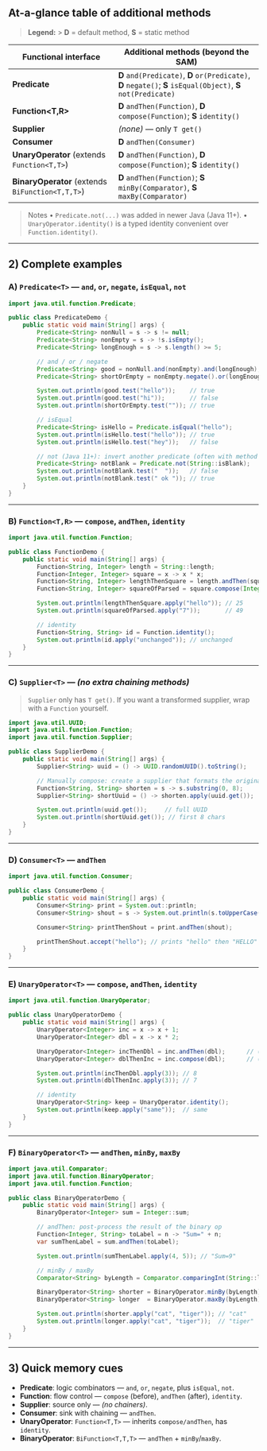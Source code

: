 ## At-a-glance table of additional methods

> **Legend:** > **D** = default method, **S** = static method

| Functional interface                                | Additional methods (beyond the SAM)                                                                              |
| --------------------------------------------------- | ---------------------------------------------------------------------------------------------------------------- |
| **Predicate<T>**                                    | **D** `and(Predicate)`, **D** `or(Predicate)`, **D** `negate()`; **S** `isEqual(Object)`, **S** `not(Predicate)` |
| **Function\<T,R>**                                  | **D** `andThen(Function)`, **D** `compose(Function)`; **S** `identity()`                                         |
| **Supplier<T>**                                     | _(none)_ — only `T get()`                                                                                        |
| **Consumer<T>**                                     | **D** `andThen(Consumer)`                                                                                        |
| **UnaryOperator<T>** (extends `Function<T,T>`)      | **D** `andThen(Function)`, **D** `compose(Function)`; **S** `identity()`                                         |
| **BinaryOperator<T>** (extends `BiFunction<T,T,T>`) | **D** `andThen(Function)`; **S** `minBy(Comparator)`, **S** `maxBy(Comparator)`                                  |

> Notes
> • `Predicate.not(...)` was added in newer Java (Java 11+).
> • `UnaryOperator.identity()` is a typed identity convenient over `Function.identity()`.

---

## 2) Complete examples

### A) `Predicate<T>` — `and`, `or`, `negate`, `isEqual`, `not`

```java
import java.util.function.Predicate;

public class PredicateDemo {
    public static void main(String[] args) {
        Predicate<String> nonNull = s -> s != null;
        Predicate<String> nonEmpty = s -> !s.isEmpty();
        Predicate<String> longEnough = s -> s.length() >= 5;

        // and / or / negate
        Predicate<String> good = nonNull.and(nonEmpty).and(longEnough);
        Predicate<String> shortOrEmpty = nonEmpty.negate().or(longEnough.negate());

        System.out.println(good.test("hello"));    // true
        System.out.println(good.test("hi"));       // false
        System.out.println(shortOrEmpty.test("")); // true

        // isEqual
        Predicate<String> isHello = Predicate.isEqual("hello");
        System.out.println(isHello.test("hello")); // true
        System.out.println(isHello.test("hey"));   // false

        // not (Java 11+): invert another predicate (often with method refs)
        Predicate<String> notBlank = Predicate.not(String::isBlank);
        System.out.println(notBlank.test("  "));   // false
        System.out.println(notBlank.test(" ok ")); // true
    }
}
```

---

### B) `Function<T,R>` — `compose`, `andThen`, `identity`

```java
import java.util.function.Function;

public class FunctionDemo {
    public static void main(String[] args) {
        Function<String, Integer> length = String::length;
        Function<Integer, Integer> square = x -> x * x;
        Function<String, Integer> lengthThenSquare = length.andThen(square); // (after)
        Function<String, Integer> squareOfParsed = square.compose(Integer::parseInt); // (before)

        System.out.println(lengthThenSquare.apply("hello")); // 25
        System.out.println(squareOfParsed.apply("7"));       // 49

        // identity
        Function<String, String> id = Function.identity();
        System.out.println(id.apply("unchanged")); // unchanged
    }
}
```

---

### C) `Supplier<T>` — _(no extra chaining methods)_

> `Supplier` only has `T get()`. If you want a transformed supplier, wrap with a `Function` yourself.

```java
import java.util.UUID;
import java.util.function.Function;
import java.util.function.Supplier;

public class SupplierDemo {
    public static void main(String[] args) {
        Supplier<String> uuid = () -> UUID.randomUUID().toString();

        // Manually compose: create a supplier that formats the original supplier’s value
        Function<String, String> shorten = s -> s.substring(0, 8);
        Supplier<String> shortUuid = () -> shorten.apply(uuid.get());

        System.out.println(uuid.get());     // full UUID
        System.out.println(shortUuid.get()); // first 8 chars
    }
}
```

---

### D) `Consumer<T>` — `andThen`

```java
import java.util.function.Consumer;

public class ConsumerDemo {
    public static void main(String[] args) {
        Consumer<String> print = System.out::println;
        Consumer<String> shout = s -> System.out.println(s.toUpperCase());

        Consumer<String> printThenShout = print.andThen(shout);

        printThenShout.accept("hello"); // prints "hello" then "HELLO"
    }
}
```

---

### E) `UnaryOperator<T>` — `compose`, `andThen`, `identity`

```java
import java.util.function.UnaryOperator;

public class UnaryOperatorDemo {
    public static void main(String[] args) {
        UnaryOperator<Integer> inc = x -> x + 1;
        UnaryOperator<Integer> dbl = x -> x * 2;

        UnaryOperator<Integer> incThenDbl = inc.andThen(dbl);      // (x + 1) * 2
        UnaryOperator<Integer> dblThenInc = inc.compose(dbl);      // (x * 2) + 1

        System.out.println(incThenDbl.apply(3)); // 8
        System.out.println(dblThenInc.apply(3)); // 7

        // identity
        UnaryOperator<String> keep = UnaryOperator.identity();
        System.out.println(keep.apply("same"));  // same
    }
}
```

---

### F) `BinaryOperator<T>` — `andThen`, `minBy`, `maxBy`

```java
import java.util.Comparator;
import java.util.function.BinaryOperator;
import java.util.function.Function;

public class BinaryOperatorDemo {
    public static void main(String[] args) {
        BinaryOperator<Integer> sum = Integer::sum;

        // andThen: post-process the result of the binary op
        Function<Integer, String> toLabel = n -> "Sum=" + n;
        var sumThenLabel = sum.andThen(toLabel);

        System.out.println(sumThenLabel.apply(4, 5)); // "Sum=9"

        // minBy / maxBy
        Comparator<String> byLength = Comparator.comparingInt(String::length);

        BinaryOperator<String> shorter = BinaryOperator.minBy(byLength);
        BinaryOperator<String> longer  = BinaryOperator.maxBy(byLength);

        System.out.println(shorter.apply("cat", "tiger")); // "cat"
        System.out.println(longer.apply("cat", "tiger"));  // "tiger"
    }
}
```

---

## 3) Quick memory cues

- **Predicate**: logic combinators — `and`, `or`, `negate`, plus `isEqual`, `not`.
- **Function**: flow control — `compose` (before), `andThen` (after), `identity`.
- **Supplier**: source only — _(no chainers)_.
- **Consumer**: sink with chaining — `andThen`.
- **UnaryOperator**: `Function<T,T>` — inherits `compose/andThen`, has `identity`.
- **BinaryOperator**: `BiFunction<T,T,T>` — `andThen` + `minBy`/`maxBy`.
